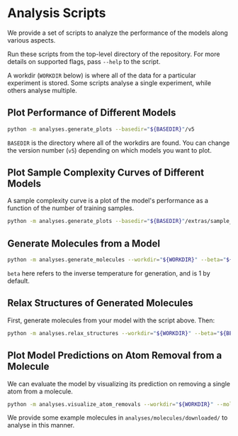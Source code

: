 # Analysis Scripts

We provide a set of scripts to analyze the performance of the models along various aspects.

Run these scripts from the top-level directory of the repository.
For more details on supported flags,
pass `--help` to the script.

A workdir (`WORKDIR` below) is where all of the data for a particular experiment is stored. Some scripts analyse a single experiment, while others analyse multiple.

## Plot Performance of Different Models

```bash
python -m analyses.generate_plots --basedir="${BASEDIR}"/v5                     
```

`BASEDIR` is the directory where all of the workdirs are found.
You can change the version number (`v5`) depending on which models you want to plot.


## Plot Sample Complexity Curves of Different Models

A sample complexity curve is a plot of the model's performance as a function of the number of training samples.

```bash
python -m analyses.generate_plots --basedir="${BASEDIR}"/extras/sample_complexity                   
```

## Generate Molecules from a Model

```bash
python -m analyses.generate_molecules --workdir="${WORKDIR}" --beta="${BETA}"
```

`beta` here refers to the inverse temperature for generation,
and is 1 by default.


## Relax Structures of Generated Molecules

First, generate molecules from your model with the script above. Then:

```bash
python -m analyses.relax_structures --workdir="${WORKDIR}" --beta="${BETA}"
```

## Plot Model Predictions on Atom Removal from a Molecule

We can evaluate the model by visualizing its prediction on removing a single atom from a molecule.

```bash
python -m analyses.visualize_atom_removals --workdir="${WORKDIR}" --molecule=...
```

We provide some example molecules in `analyses/molecules/downloaded/` to analyse in this manner.
